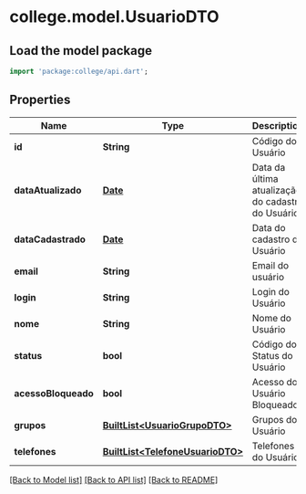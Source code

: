 # college.model.UsuarioDTO

## Load the model package
```dart
import 'package:college/api.dart';
```

## Properties
Name | Type | Description | Notes
------------ | ------------- | ------------- | -------------
**id** | **String** | Código do Usuário | [optional] 
**dataAtualizado** | [**Date**](Date.md) | Data da última atualização do cadastro do Usuário | [optional] 
**dataCadastrado** | [**Date**](Date.md) | Data do cadastro do Usuário | [optional] 
**email** | **String** | Email do usuário | [optional] 
**login** | **String** | Login do Usuário | [optional] 
**nome** | **String** | Nome do Usuário | [optional] 
**status** | **bool** | Código do Status do Usuário | [optional] 
**acessoBloqueado** | **bool** | Acesso do Usuário Bloqueado | [optional] 
**grupos** | [**BuiltList&lt;UsuarioGrupoDTO&gt;**](UsuarioGrupoDTO.md) | Grupos do Usuário | [optional] 
**telefones** | [**BuiltList&lt;TelefoneUsuarioDTO&gt;**](TelefoneUsuarioDTO.md) | Telefones do Usuário | [optional] 

[[Back to Model list]](../README.md#documentation-for-models) [[Back to API list]](../README.md#documentation-for-api-endpoints) [[Back to README]](../README.md)


